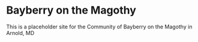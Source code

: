 # Bayberry on the Magothy

This is a placeholder site for the Community of Bayberry on the Magothy in Arnold, MD
